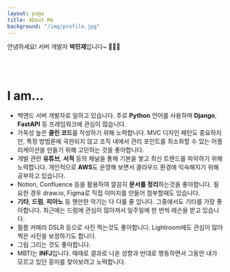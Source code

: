 ```yaml
---
layout: page
title: About Me
background: "/img/profile.jpg"
---
```


안녕하세요! 서버 개발자 **박민재**입니다~ 👨🏻‍💻

<br>
<br>

# I am...

- 백엔드 서버 개발자로 일하고 있습니다. 주로 **Python** 언어를 사용하며 **Django**, **FastAPI** 등 프레임워크에 관심이 많습니다.
- 가독성 높은 **클린 코드**를 작성하기 위해 노력합니다. MVC 디자인 패턴도 중요하지만, 특정 방법론에 국한되지 않고 조직 내에서 관리 포인트를 최소화할 수 있는 어플리케이션을 만들기 위해 고민하는 것을 좋아합니다.
- 개발 관련 **유튜브**, **서적** 등의 채널을 통해 기본을 쌓고 최신 트렌드를 파악하기 위해 노력합니다. 개인적으로 **AWS**도 운영해 보면서 클라우드 환경에 익숙해지기 위해 공부하고 있습니다.
- Notion, Confluence 등을 활용하여 깔끔히 **문서를 정리**하는것을 좋아합니다. 필요한 경우 draw.io, Figma로 직접 이미지를 만들어 첨부할때도 있습니다.
- **기타**, **드럼**, **피아노** 등 웬만한 악기는 다 다룰 줄 압니다. 그중에서도 기타를 가장 좋아합니다. 최근에는 드럼에 관심이 많아져서 일주일에 한 번씩 레슨을 받고 있습니다.
- 필름 카메라 DSLR 등으로 사진 찍는것도 좋아합니다. Lightroom에도 관심이 많아 찍은 사진을 보정하기도 합니다.
- 그림 그리는 것도 좋아합니다.
- MBTI는 **INFJ**입니다. 때때로 결과로 나온 성향과 반대로 행동하면서 그동안 내가 모르고 있던 흥미를 찾아보려고 노력합니다.
